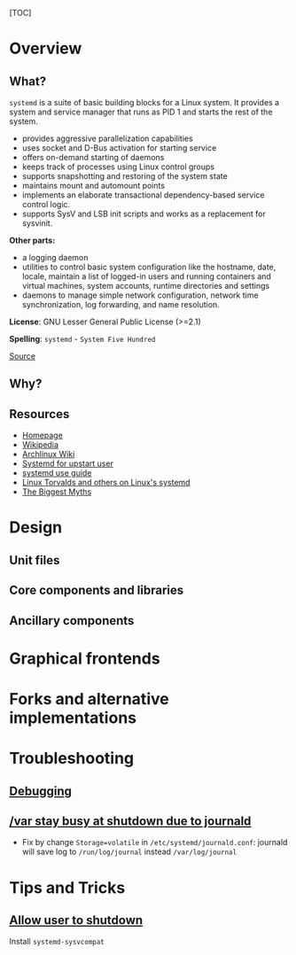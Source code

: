 [TOC]

# Overview
## What?
`systemd` is a suite of basic building blocks for a Linux system. It provides a system and service manager that runs as PID 1 and starts the rest of the system.

- provides aggressive parallelization capabilities
- uses socket and D-Bus activation for starting service
- offers on-demand starting of daemons
- keeps track of processes using Linux control groups
- supports snapshotting and restoring of the system state
- maintains mount and automount points
- implements an elaborate transactional dependency-based service control logic.
- supports SysV and LSB init scripts and works as a replacement for sysvinit.

**Other parts:**
- a logging daemon
- utilities to control basic system configuration like the hostname, date, locale, maintain a list of logged-in users and running containers and virtual machines, system accounts, runtime directories and settings
- daemons to manage simple network configuration, network time synchronization, log forwarding, and name resolution.

**License**: GNU Lesser General Public License (>=2.1)

**Spelling**: `systemd` - `System Five Hundred`

[Source](https://github.com/systemd/systemd)

## Why?


## Resources
- [Homepage](https://freedesktop.org/wiki/Software/systemd/)
- [Wikipedia](https://en.wikipedia.org/wiki/Systemd)
- [Archlinux Wiki](https://wiki.archlinux.org/index.php/Systemd)
- [Systemd for upstart user](https://wiki.ubuntu.com/SystemdForUpstartUsers)
- [systemd use guide](https://www.digitalocean.com/community/tutorials/how-to-use-systemctl-to-manage-systemd-services-and-units#editing-unit-files)
- [Linux Torvalds and others on Linux's systemd](http://www.zdnet.com/article/linus-torvalds-and-others-on-linuxs-systemd/)
- [The Biggest Myths](http://0pointer.de/blog/projects/the-biggest-myths.html)

# Design
## Unit files

## Core components and libraries

## Ancillary components

# Graphical frontends

# Forks and alternative implementations

# Troubleshooting
## [Debugging](https://freedesktop.org/wiki/Software/systemd/Debugging/)

## [/var stay busy at shutdown due to journald](https://github.com/systemd/systemd/issues/867)
- Fix by change `Storage=volatile` in `/etc/systemd/journald.conf`: journald will save log to `/run/log/journal` instead `/var/log/journal`

# Tips and Tricks
## [Allow user to shutdown](https://wiki.archlinux.org/index.php/Allow_users_to_shutdown)
Install `systemd-sysvcompat`
